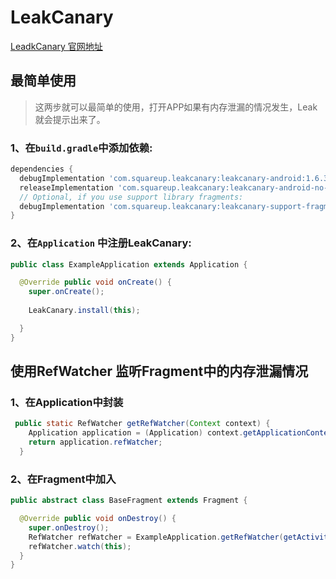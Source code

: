 # LeakCanary

[LeadkCanary 官网地址](https://github.com/square/leakcanary)

## 最简单使用

> 这两步就可以最简单的使用，打开APP如果有内存泄漏的情况发生，Leak就会提示出来了。
### 1、在`build.gradle`中添加依赖:

```groovy
dependencies {
  debugImplementation 'com.squareup.leakcanary:leakcanary-android:1.6.3'
  releaseImplementation 'com.squareup.leakcanary:leakcanary-android-no-op:1.6.3'
  // Optional, if you use support library fragments:
  debugImplementation 'com.squareup.leakcanary:leakcanary-support-fragment:1.6.3'
}
```

### 2、在`Application` 中注册LeakCanary:

```java
public class ExampleApplication extends Application {

  @Override public void onCreate() {
    super.onCreate();
    
    LeakCanary.install(this);

  }
}
```

## 使用RefWatcher 监听Fragment中的内存泄漏情况

### 1、在Application中封装
```java
 public static RefWatcher getRefWatcher(Context context) {
    Application application = (Application) context.getApplicationContext();
    return application.refWatcher;
  }
```
### 2、在Fragment中加入

```java
public abstract class BaseFragment extends Fragment {

  @Override public void onDestroy() {
    super.onDestroy();
    RefWatcher refWatcher = ExampleApplication.getRefWatcher(getActivity());
    refWatcher.watch(this);
  }
}
```
